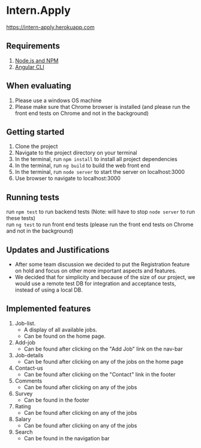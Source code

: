 # Intern.Apply

https://intern-apply.herokuapp.com

## Requirements

1. [Node.js and NPM](https://nodejs.org/en/)
2. [Angular CLI](https://cli.angular.io/)

## When evaluating

1. Please use a windows OS machine
2. Please make sure that Chrome browser is installed (and please run the front end tests on Chrome and not in the background)

## Getting started

1. Clone the project
2. Navigate to the project directory on your terminal
3. In the terminal, run `npm install` to install all project dependencies
4. In the terminal, run `ng build` to build the web front end
5. In the terminal, run `node server` to start the server on localhost:3000
6. Use browser to navigate to localhost:3000

## Running tests

run `npm test` to run backend tests (Note: will have to stop `node server` to run these tests)<br/>
run `ng test` to run front end tests (please run the front end tests on Chrome and not in the background)

## Updates and Justifications

* After some team discussion we decided to put the Registration feature on hold and focus on other more important aspects and features.
* We decided that for simplicity and because of the size of our project, we would use a remote test DB for integration and acceptance tests, instead of using a local DB.

## Implemented features

1. Job-list. 
    * A display of all available jobs. 
    * Can be found on the home page.
2. Add-job
    * Can be found after clicking on the "Add Job" link on the nav-bar
3. Job-details
    * Can be found after clicking on any of the jobs on the home page
4. Contact-us
    * Can be found after clicking on the "Contact" link in the footer
5. Comments
    * Can be found after clicking on any of the jobs
6. Survey
    * Can be found in the footer
7. Rating
    * Can be found after clicking on any of the jobs
8. Salary
    * Can be found after clicking on any of the jobs
9. Search 
    * Can be found in the navigation bar
